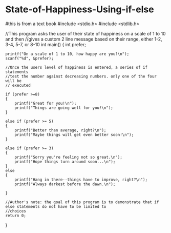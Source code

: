 # State-of-Happiness-Using-if-else
#this is from a text book
#include <stdio.h>
#include <stdlib.h>

//This program asks the user of their state of happiness on a scale of 1 to 10 and then
//gives a custom 2 line message based on their range, either 1-2, 3-4, 5-7, or 8-10
int main()
{
    int prefer;

    printf("On a scale of 1 to 10, how happy are you?\n");
    scanf("%d", &prefer);

    //Once the users level of happiness is entered, a series of if statements
    //test the number against decreasing numbers. only one of the four will be
    // executed

    if (prefer >=8)
    {
        printf("Great for you!\n");
        printf("Things are going well for you!\n");
    }

    else if (prefer >= 5)
    {
        printf("Better than average, right?\n");
        printf("Maybe things will get even better soon!\n");
    }

    else if (prefer >= 3)
    {
        printf("Sorry you're feeling not so great.\n");
        printf("Hope things turn around soon...\n");
    }
    else
    {
        printf("Hang in there--things have to improve, right?\n");
        printf("Always darkest before the dawn.\n");

    }

    //Author's note: the goal of this program is to demonstrate that if else statements do not have to be limited to
    //choices
    return 0;
}
